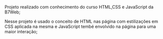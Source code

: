 Projeto realizado com conhecimento do curso HTML,CSS e JavaScript da B7Web;

Nesse projeto é usado o conceito de HTML nas página com estilizações em CSS aplicada na mesma e JavaScript tembé envolvido na página para uma maior interação;

